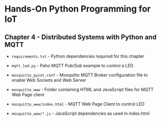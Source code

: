 # Hands-On Python Programming for IoT

## Chapter 4 - Distributed Systems with Python and MQTT

* `requirements.txt` - Python dependencies required for this chapter

* `mqtt_led.py` - Paho MQTT Pub/Sub example to control a LED

* `mosquitto_pyiot.conf` - Mosquitto MQTT Broker configuration file to enable Web Sockets and Web Server

* `mosquitto_www` - Folder containing HTML and JavaScript files for MQTT Web Page client

* `mosquitto_www/index.html` - MQTT Web Page Client to control LED

* `mosquitto_www/*.js` - JavaScript dependencies as used in index.html
